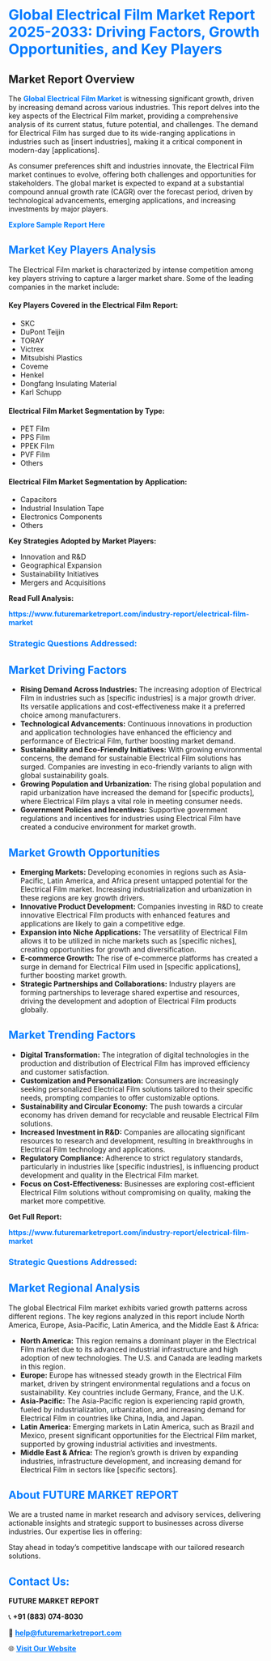 <h1 style="color: #007BFF;">Global Electrical Film Market Report 2025-2033: Driving Factors, Growth Opportunities, and Key Players</h1>

<section id="overview">
<h2>Market Report Overview</h2>
<p>The <a href="https://www.futuremarketreport.com/industry-report/electrical-film-market" style="color: #007BFF; text-decoration: none;"><strong>Global Electrical Film Market</strong></a> is witnessing significant growth, driven by increasing demand across various industries. This report delves into the key aspects of the Electrical Film market, providing a comprehensive analysis of its current status, future potential, and challenges. The demand for Electrical Film has surged due to its wide-ranging applications in industries such as [insert industries], making it a critical component in modern-day [applications].</p>
<p>As consumer preferences shift and industries innovate, the Electrical Film market continues to evolve, offering both challenges and opportunities for stakeholders. The global market is expected to expand at a substantial compound annual growth rate (CAGR) over the forecast period, driven by technological advancements, emerging applications, and increasing investments by major players.</p>
</section>

<section id="overview">
<p><a href="https://www.futuremarketreport.com/request-sample/reportId=58672" style="color: #007BFF; text-decoration: none;"><strong>Explore Sample Report Here</strong></a></p>
</section>

<section id="key-players">
<h2 style="color: #007BFF;">Market Key Players Analysis</h2>
<p>The Electrical Film market is characterized by intense competition among key players striving to capture a larger market share. Some of the leading companies in the market include:</p>
<h4>Key Players Covered in the Electrical Film Report:</h4>
<ul><li>SKC</li><li>DuPont Teijin</li><li>TORAY</li><li>Victrex</li><li>Mitsubishi Plastics</li><li>Coveme</li><li>Henkel</li><li>Dongfang Insulating Material</li><li>Karl Schupp</li></ul>
<h4>Electrical Film Market Segmentation by Type:</h4>
<ul><li>PET Film</li><li>PPS Film</li><li>PPEK Film</li><li>PVF Film</li><li>Others</li></ul>

<h4>Electrical Film Market Segmentation by Application:</h4>
<ul><li>Capacitors</li><li>Industrial Insulation Tape</li><li>Electronics Components</li><li>Others</li></ul>
<p><strong>Key Strategies Adopted by Market Players:</strong></p>
<ul>
<li>Innovation and R&D</li>
<li>Geographical Expansion</li>
<li>Sustainability Initiatives</li>
<li>Mergers and Acquisitions</li>
</ul>
</section>

<section>
<p><strong>Read Full Analysis: </strong></p><a href="https://www.futuremarketreport.com/industry-report/electrical-film-market" style="color: #007BFF; text-decoration: none;"><strong>https://www.futuremarketreport.com/industry-report/electrical-film-market</strong></a>
<h3 style="color: #007BFF;">Strategic Questions Addressed:</h3>
</section>

<section id="driving-factors">
<h2 style="color: #007BFF;">Market Driving Factors</h2>
<ul>
<li><strong>Rising Demand Across Industries:</strong> The increasing adoption of Electrical Film in industries such as [specific industries] is a major growth driver. Its versatile applications and cost-effectiveness make it a preferred choice among manufacturers.</li>
<li><strong>Technological Advancements:</strong> Continuous innovations in production and application technologies have enhanced the efficiency and performance of Electrical Film, further boosting market demand.</li>
<li><strong>Sustainability and Eco-Friendly Initiatives:</strong> With growing environmental concerns, the demand for sustainable Electrical Film solutions has surged. Companies are investing in eco-friendly variants to align with global sustainability goals.</li>
<li><strong>Growing Population and Urbanization:</strong> The rising global population and rapid urbanization have increased the demand for [specific products], where Electrical Film plays a vital role in meeting consumer needs.</li>
<li><strong>Government Policies and Incentives:</strong> Supportive government regulations and incentives for industries using Electrical Film have created a conducive environment for market growth.</li>
</ul>
</section>

<section id="growth-opportunities">
<h2 style="color: #007BFF;">Market Growth Opportunities</h2>
<ul>
<li><strong>Emerging Markets:</strong> Developing economies in regions such as Asia-Pacific, Latin America, and Africa present untapped potential for the Electrical Film market. Increasing industrialization and urbanization in these regions are key growth drivers.</li>
<li><strong>Innovative Product Development:</strong> Companies investing in R&D to create innovative Electrical Film products with enhanced features and applications are likely to gain a competitive edge.</li>
<li><strong>Expansion into Niche Applications:</strong> The versatility of Electrical Film allows it to be utilized in niche markets such as [specific niches], creating opportunities for growth and diversification.</li>
<li><strong>E-commerce Growth:</strong> The rise of e-commerce platforms has created a surge in demand for Electrical Film used in [specific applications], further boosting market growth.</li>
<li><strong>Strategic Partnerships and Collaborations:</strong> Industry players are forming partnerships to leverage shared expertise and resources, driving the development and adoption of Electrical Film products globally.</li>
</ul>
</section>

<section id="trending-factors">
<h2 style="color: #007BFF;">Market Trending Factors</h2>
<ul>
<li><strong>Digital Transformation:</strong> The integration of digital technologies in the production and distribution of Electrical Film has improved efficiency and customer satisfaction.</li>
<li><strong>Customization and Personalization:</strong> Consumers are increasingly seeking personalized Electrical Film solutions tailored to their specific needs, prompting companies to offer customizable options.</li>
<li><strong>Sustainability and Circular Economy:</strong> The push towards a circular economy has driven demand for recyclable and reusable Electrical Film solutions.</li>
<li><strong>Increased Investment in R&D:</strong> Companies are allocating significant resources to research and development, resulting in breakthroughs in Electrical Film technology and applications.</li>
<li><strong>Regulatory Compliance:</strong> Adherence to strict regulatory standards, particularly in industries like [specific industries], is influencing product development and quality in the Electrical Film market.</li>
<li><strong>Focus on Cost-Effectiveness:</strong> Businesses are exploring cost-efficient Electrical Film solutions without compromising on quality, making the market more competitive.</li>
</ul>
</section>

<section>
<p><strong>Get Full Report: </strong></p><a href="https://www.futuremarketreport.com/industry-report/electrical-film-market" style="color: #007BFF; text-decoration: none;"><strong>https://www.futuremarketreport.com/industry-report/electrical-film-market</strong></a>
<h3 style="color: #007BFF;">Strategic Questions Addressed:</h3>
</section>


<section id="regional-analysis">
<h2 style="color: #007BFF;">Market Regional Analysis</h2>
<p>The global Electrical Film market exhibits varied growth patterns across different regions. The key regions analyzed in this report include North America, Europe, Asia-Pacific, Latin America, and the Middle East & Africa:</p>
<ul>
<li><strong>North America:</strong> This region remains a dominant player in the Electrical Film market due to its advanced industrial infrastructure and high adoption of new technologies. The U.S. and Canada are leading markets in this region.</li>
<li><strong>Europe:</strong> Europe has witnessed steady growth in the Electrical Film market, driven by stringent environmental regulations and a focus on sustainability. Key countries include Germany, France, and the U.K.</li>
<li><strong>Asia-Pacific:</strong> The Asia-Pacific region is experiencing rapid growth, fueled by industrialization, urbanization, and increasing demand for Electrical Film in countries like China, India, and Japan.</li>
<li><strong>Latin America:</strong> Emerging markets in Latin America, such as Brazil and Mexico, present significant opportunities for the Electrical Film market, supported by growing industrial activities and investments.</li>
<li><strong>Middle East & Africa:</strong> The region’s growth is driven by expanding industries, infrastructure development, and increasing demand for Electrical Film in sectors like [specific sectors].</li>
</ul>
</section>

<footer>
<h2 style="color: #007BFF;">About FUTURE MARKET REPORT</h2>
<p>We are a trusted name in market research and advisory services, delivering actionable insights and strategic support to businesses across diverse industries. Our expertise lies in offering:</p>

<p>Stay ahead in today’s competitive landscape with our tailored research solutions.</p>

<h2 style="color: #007BFF;">Contact Us:</h2>
<p><strong>FUTURE MARKET REPORT</strong></p>
<p>📞 <strong>+91 (883) 074-8030</strong></p>
<p>📧 <strong><a href="mailto:help@futuremarketreport.com" style="color: #007BFF;">help@futuremarketreport.com</a></strong></p>
<p>🌐 <strong><a href="https://www.futuremarketreport.com/" style="color: #007BFF;">Visit Our Website</a></strong></p>
</footer>